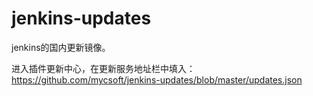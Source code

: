 # jenkins-updates
jenkins的国内更新镜像。

进入插件更新中心，在更新服务地址栏中填入：
https://github.com/mycsoft/jenkins-updates/blob/master/updates.json
